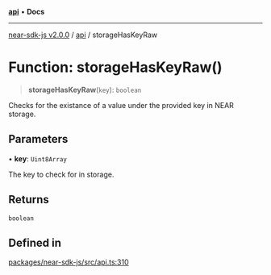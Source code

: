 [**api**](../README.md) • **Docs**

***

[near-sdk-js v2.0.0](../../packages.md) / [api](../README.md) / storageHasKeyRaw

# Function: storageHasKeyRaw()

> **storageHasKeyRaw**(`key`): `boolean`

Checks for the existance of a value under the provided key in NEAR storage.

## Parameters

• **key**: `Uint8Array`

The key to check for in storage.

## Returns

`boolean`

## Defined in

[packages/near-sdk-js/src/api.ts:310](https://github.com/dim-daskalov/near-sdk-js/blob/7e00e38bf9adddbe759a3d4d474ca9731ec4052b/packages/near-sdk-js/src/api.ts#L310)
